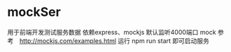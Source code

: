 # mockSer
用于前端开发测试服务数据
依赖express、mockjs
默认监听4000端口
mock 参考　http://mockjs.com/examples.html
运行 npm run start 即可启动服务

